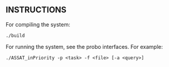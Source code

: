 ## INSTRUCTIONS 

For compiling the system:

`./build`

For running the system, see the probo interfaces. For example:

`./ASSAT_inPriority -p <task> -f <file> [-a <query>] `
